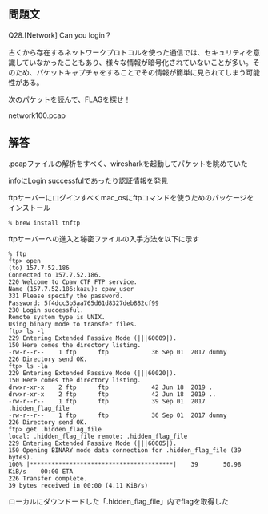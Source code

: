 ## 問題文
Q28.[Network] Can you login？

古くから存在するネットワークプロトコルを使った通信では、セキュリティを意識していなかったこともあり、様々な情報が暗号化されていないことが多い。そのため、パケットキャプチャをすることでその情報が簡単に見られてしまう可能性がある。

次のパケットを読んで、FLAGを探せ！

network100.pcap

## 解答
.pcapファイルの解析をすべく、wiresharkを起動してパケットを眺めていた

infoにLogin successfulであったり認証情報を発見

ftpサーバーにログインすべくmac_osにftpコマンドを使うためのパッケージをインストール

```
% brew install tnftp
```

ftpサーバーへの進入と秘密ファイルの入手方法を以下に示す

```
% ftp
ftp> open
(to) 157.7.52.186
Connected to 157.7.52.186.
220 Welcome to Cpaw CTF FTP service.
Name (157.7.52.186:kazu): cpaw_user
331 Please specify the password.
Password: 5f4dcc3b5aa765d61d8327deb882cf99
230 Login successful.
Remote system type is UNIX.
Using binary mode to transfer files.
ftp> ls -l
229 Entering Extended Passive Mode (|||60009|).
150 Here comes the directory listing.
-rw-r--r--    1 ftp      ftp            36 Sep 01  2017 dummy
226 Directory send OK.
ftp> ls -la
229 Entering Extended Passive Mode (|||60020|).
150 Here comes the directory listing.
drwxr-xr-x    2 ftp      ftp            42 Jun 18  2019 .
drwxr-xr-x    2 ftp      ftp            42 Jun 18  2019 ..
-rw-r--r--    1 ftp      ftp            39 Sep 01  2017 .hidden_flag_file
-rw-r--r--    1 ftp      ftp            36 Sep 01  2017 dummy
226 Directory send OK.
ftp> get .hidden_flag_file
local: .hidden_flag_file remote: .hidden_flag_file
229 Entering Extended Passive Mode (|||60005|).
150 Opening BINARY mode data connection for .hidden_flag_file (39 bytes).
100% |****************************************|    39       50.98 KiB/s    00:00 ETA
226 Transfer complete.
39 bytes received in 00:00 (4.11 KiB/s)
```

ローカルにダウンドードした「.hidden_flag_file」内でflagを取得した
